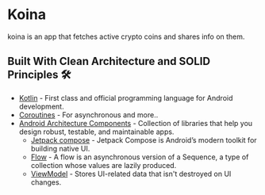# Koina

koina is an app that fetches active crypto coins and shares info on them.

## Built With Clean Architecture and SOLID Principles 🛠
- [Kotlin](https://kotlinlang.org/) - First class and official programming language for Android development.
- [Coroutines](https://kotlinlang.org/docs/reference/coroutines-overview.html) - For asynchronous and more..
- [Android Architecture Components](https://developer.android.com/topic/libraries/architecture) - Collection of libraries that help you design robust, testable, and maintainable apps.
  - [Jetpack compose](https://developer.android.com/jetpack/compose?gclid=CjwKCAiAs92MBhAXEiwAXTi257sYdCS3tw1MMC20he6cKm_kKJ8ccgO6BTOaKLh2PjPwJFK3JZGBYxoCBzMQAvD_BwE&gclsrc=aw.ds) - Jetpack Compose is Android’s modern toolkit for building native UI.
  - [Flow](https://kotlinlang.org/docs/reference/coroutines/flow.html) - A flow is an asynchronous version of a Sequence, a type of collection whose values are lazily produced.
  - [ViewModel](https://developer.android.com/topic/libraries/architecture/viewmodel) - Stores UI-related data that isn't destroyed on UI changes. 


